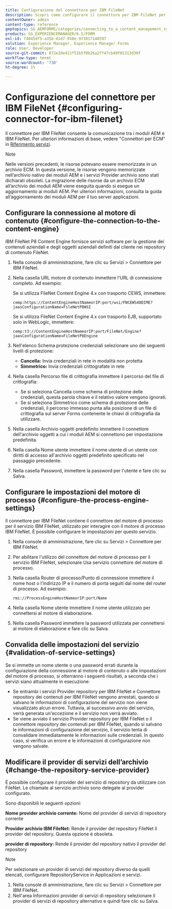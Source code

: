```yaml
---
title: Configurazione del connettore per IBM FileNet
description: Scopri come configurare il connettore per IBM FileNet per abilitare la comunicazione tra i moduli AEM e IBM FileNet.
contentOwner: admin
content-type: reference
geptopics: SG_AEMFORMS/categories/connecting_to_a_content_management_system
products: SG_EXPERIENCEMANAGER/6.5/FORM
exl-id: f4045df5-a35b-41d7-910e-971017148597
solution: Experience Manager, Experience Manager Forms
role: User, Developer
source-git-commit: 872e2de411f51b5f0b26a2ff47cb49f01313d39f
workflow-type: tm+mt
source-wordcount: '730'
ht-degree: 1%

---
```


# Configurazione del connettore per IBM FileNet {#configuring-connector-for-ibm-filenet}

Il connettore per IBM FileNet consente la comunicazione tra i moduli AEM e IBM FileNet. Per ulteriori informazioni di base, vedere &quot;Connettori per ECM&quot; in [Riferimento servizi](https://www.adobe.com/go/learn_aemforms_services_63).

>[!NOTE]
>
>Nelle versioni precedenti, le risorse potevano essere memorizzate in un archivio ECM. In questa versione, le risorse vengono memorizzate nell’archivio nativo dei moduli AEM e i servizi Provider archivio sono stati dichiarati obsoleti. La migrazione delle risorse da un archivio ECM all’archivio dei moduli AEM viene eseguita quando si esegue un aggiornamento ai moduli AEM. Per ulteriori informazioni, consulta la guida all’aggiornamento dei moduli AEM per il tuo server applicazioni.

## Configurare la connessione al motore di contenuto {#configure-the-connection-to-the-content-engine}

IBM FileNet P8 Content Engine fornisce servizi software per la gestione dei contenuti aziendali e degli oggetti aziendali definiti dal cliente nei repository di contenuto FileNet.

1. Nella console di amministrazione, fare clic su Servizi > Connettore per IBM FileNet.
1. Nella casella URL motore di contenuto immettere l&#39;URL di connessione completo. Ad esempio:

   Se si utilizza FileNet Content Engine 4.x con trasporto CEWS, immettere:

   `cemp:https://ContentEngineHostNameorIP:port/wsi/FNCEWS40DIME?jaasConfigurationName=FileNetP8WSI`

   Se si utilizza FileNet Content Engine 4.x con trasporto EJB, supportato solo in WebLogic, immettere:

   `cemp:t3://ContentEngineHostNameorIP:port/FileNet/Engine?jaasConfigurationName=FileNetP8Engine`

1. Nell&#39;elenco Schema protezione credenziali selezionare uno dei seguenti livelli di protezione:

   * **Cancella:** Invia credenziali in rete in modalità non protetta
   * **Simmetrico:** Invia credenziali crittografate in rete

1. Nella casella Percorso file di crittografia immettere il percorso del file di crittografia:

   * Se si seleziona Cancella come schema di protezione delle credenziali, questa parola chiave e il relativo valore vengono ignorati.
   * Se si seleziona Simmetrico come schema di protezione delle credenziali, il percorso immesso punta alla posizione di un file di crittografia sul server Forms contenente le chiavi di crittografia da utilizzare.

1. Nella casella Archivio oggetti predefinito immettere il connettore dell&#39;archivio oggetti a cui i moduli AEM si connettono per impostazione predefinita.
1. Nella casella Nome utente immettere il nome utente di un utente con diritti di accesso all&#39;archivio oggetti predefinito specificato nel passaggio precedente.
1. Nella casella Password, immettere la password per l&#39;utente e fare clic su Salva.

## Configurare le impostazioni del motore di processo {#configure-the-process-engine-settings}

Il connettore per IBM FileNet contiene il connettore del motore di processo per il servizio IBM FileNet, utilizzato per interagire con il motore di processo IBM FileNet. È possibile configurare le impostazioni per questo servizio.

1. Nella console di amministrazione, fare clic su Servizi > Connettore per IBM FileNet.
1. Per abilitare l&#39;utilizzo del connettore del motore di processo per il servizio IBM FileNet, selezionare Usa servizio connettore del motore di processo.
1. Nella casella Router di processo/Punto di connessione immettere il nome host o l&#39;indirizzo IP e il numero di porta seguiti dal nome del router di processo. Ad esempio:

   `rmi://ProcessEngineHostNameorIP:port/Name`

1. Nella casella Nome utente immettere il nome utente utilizzato per connettersi al motore di elaborazione.
1. Nella casella Password immettere la password utilizzata per connettersi al motore di elaborazione e fare clic su Salva.

## Convalida delle impostazioni del servizio {#validation-of-service-settings}

Se si immette un nome utente o una password errati durante la configurazione della connessione al motore di contenuto o alle impostazioni del motore di processo, si otterranno i seguenti risultati, a seconda che i servizi siano attualmente in esecuzione:

* Se entrambi i servizi Provider repository per IBM FileNet e Connettore repository dei contenuti per IBM FileNet vengono arrestati, quando si salvano le informazioni di configurazione del servizio non viene visualizzato alcun errore. Tuttavia, al successivo avvio del servizio, verrà generata un&#39;eccezione e il servizio non verrà avviato.
* Se viene avviato il servizio Provider repository per IBM FileNet o il connettore repository dei contenuti per IBM FileNet, quando si salvano le informazioni di configurazione del servizio, il servizio tenta di convalidare immediatamente le informazioni sulle credenziali. In questo caso, si verifica un errore e le informazioni di configurazione non vengono salvate.

## Modificare il provider di servizi dell’archivio {#change-the-repository-service-provider}

È possibile configurare il provider del servizio di repository da utilizzare con FileNet. Le chiamate al servizio archivio sono delegate al provider configurato.

Sono disponibili le seguenti opzioni:

**Nome provider archivio corrente:** Nome del provider di servizi di repository corrente

**Provider archivio IBM FileNet:** Rende il provider del repository FileNet il provider del repository. Questa opzione è obsoleta.

**provider di repository:** Rende il provider del repository nativo il provider del repository

>[!NOTE]
>
>Per selezionare un provider di servizi del repository diverso da quelli elencati, configurare RepositoryService in Applicazioni e servizi. <!-- Fix broken link(See Managing Services) -->

1. Nella console di amministrazione, fare clic su Servizi > Connettore per IBM FileNet.
1. Nell&#39;area Informazioni provider di servizi di repository selezionare il provider di servizi di repository alternativo e quindi fare clic su Salva.
